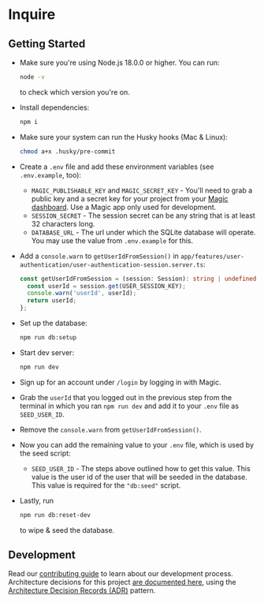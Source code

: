 # Inquire

## Getting Started

- Make sure you're using Node.js 18.0.0 or higher. You can run:

  ```sh
  node -v
  ```

  to check which version you're on.

- Install dependencies:

  ```sh
  npm i
  ```

- Make sure your system can run the Husky hooks (Mac & Linux):

  ```sh
  chmod a+x .husky/pre-commit
  ```

- Create a `.env` file and add these environment variables (see `.env.example`, too):

  - `MAGIC_PUBLISHABLE_KEY` and `MAGIC_SECRET_KEY` - You'll need to grab a public key and a secret key for your project from your [Magic dashboard](https://magic.link). Use a Magic app only used for development.
  - `SESSION_SECRET` - The session secret can be any string that is at least 32 characters long.
  - `DATABASE_URL` - The url under which the SQLite database will operate. You may use the value from `.env.example` for this.

- Add a `console.warn` to `getUserIdFromSession()` in `app/features/user-authentication/user-authentication-session.server.ts`:

  ```ts
  const getUserIdFromSession = (session: Session): string | undefined => {
    const userId = session.get(USER_SESSION_KEY);
    console.warn('userId', userId);
    return userId;
  };
  ```

- Set up the database:

  ```sh
  npm run db:setup
  ```

- Start dev server:

  ```sh
  npm run dev
  ```

- Sign up for an account under `/login` by logging in with Magic.

- Grab the `userId` that you logged out in the previous step from the terminal in which you ran `npm run dev` and add it to your `.env` file as `SEED_USER_ID`.

- Remove the `console.warn` from `getUserIdFromSession()`.

- Now you can add the remaining value to your `.env` file, which is used by the seed script:

  - `SEED_USER_ID` - The steps above outlined how to get this value. This value
    is the user id of the user that will be seeded in the database. This value
    is required for the `"db:seed"` script.

- Lastly, run

  ```sh
  npm run db:reset-dev
  ```

  to wipe & seed the database.

## Development

Read our [contributing guide][contributing] to learn about our development process. Architecture decisions for this project [are documented here][adrs], using the [Architecture Decision Records (ADR)][adrs-pattern] pattern.

<!-- Links -->

[adrs-pattern]: http://thinkrelevance.com/blog/2011/11/15/documenting-architecture-decisions

<!-- Repo links -->

[adrs]: https://github.com/iulspop/inquire/tree/main/docs/adr
[contributing]: https://github.com/iulspop/inquire/blob/main/CONTRIBUTING.md
